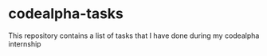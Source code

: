 # codealpha-tasks
This repository contains a list of tasks that I have done during my codealpha internship
